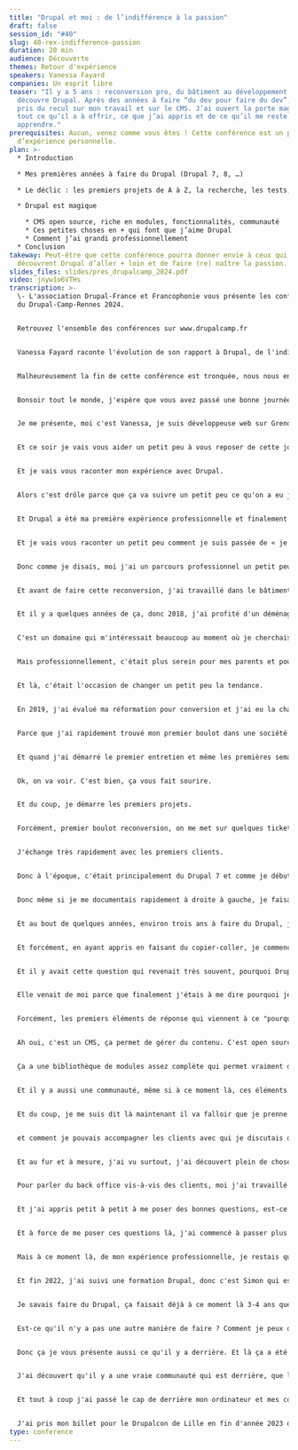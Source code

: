 ```yaml
---
title: "Drupal et moi : de l’indifférence à la passion"
draft: false
session_id: "#40"
slug: 40-rex-indifference-passion
duration: 20 min
audience: Découverte
themes: Retour d'expérience
speakers: Vanessa Fayard
companies: Un esprit libre
teaser: "Il y a 5 ans : reconversion pro, du bâtiment au développement web, je
  découvre Drupal. Après des années à faire “du dev pour faire du dev”, j’ai
  pris du recul sur mon travail et sur le CMS. J’ai ouvert la porte magique de
  tout ce qu’il a à offrir, ce que j’ai appris et de ce qu’il me reste à
  apprendre."
prerequisites: Aucun, venez comme vous êtes ! Cette conférence est un partage
  d’expérience personnelle.
plan: >-
  * Introduction

  * Mes premières années à faire du Drupal (Drupal 7, 8, …)

  * Le déclic : les premiers projets de A à Z, la recherche, les tests, le perfectionnement

  * Drupal est magique

    * CMS open source, riche en modules, fonctionnalités, communauté
    * Ces petites choses en + qui font que j’aime Drupal
    * Comment j’ai grandi professionnellement
  * Conclusion
takeway: Peut-être que cette conférence pourra donner envie à ceux qui
  découvrent Drupal d’aller + loin et de faire (re) naître la passion.
slides_files: slides/pres_drupalcamp_2024.pdf
video: jnyw1o6VTHs
transcription: >-
  \- L'association Drupal-France et Francophonie vous présente les conférences
  du Drupal-Camp-Rennes 2024.


  Retrouvez l'ensemble des conférences sur www.drupalcamp.fr


  Vanessa Fayard raconte l'évolution de son rapport à Drupal, de l'indifférence à la passion.


  Malheureusement la fin de cette conférence est tronquée, nous nous en excusons.


  Bonsoir tout le monde, j'espère que vous avez passé une bonne journée avec les conférences et tout.


  Je me présente, moi c'est Vanessa, je suis développeuse web sur Grenoble.


  Et ce soir je vais vous aider un petit peu à vous reposer de cette journée parce que je vais raconter ma vie.


  Et je vais vous raconter mon expérience avec Drupal.


  Alors c'est drôle parce que ça va suivre un petit peu ce qu'on a eu juste avant sur la reconversion parce que moi-même j'ai fait une reconversion.


  Et Drupal a été ma première expérience professionnelle et finalement la seule puisque c'est mes cinq dernières années de travail.


  Et je vais vous raconter un petit peu comment je suis passée de « je découvre la techno et c'est mon premier boulot » à « bah finalement je viens à un Drupalcamp et j'aime bien ».


  Donc comme je disais, moi j'ai un parcours professionnel un petit peu atypique parce que j'ai fait une reconversion.


  Et avant de faire cette reconversion, j'ai travaillé dans le bâtiment où je faisais du diagnostic amiante, plomb, de l'accessibilité, de l'incendie, de gestion de signes, tout ça.


  Et il y a quelques années de ça, donc 2018, j'ai profité d'un déménagement sur la région grenobloise pour faire ma reconversion dans le web.


  C'est un domaine qui m'intéressait beaucoup au moment où je cherchais ce que j'allais faire en termes de boulot.


  Mais professionnellement, c'était plus serein pour mes parents et pour moi d'aller vers le bâtiment plutôt que le web.


  Et là, c'était l'occasion de changer un petit peu la tendance.


  En 2019, j'ai évalué ma réformation pour conversion et j'ai eu la chance d'être dans une période un peu plus propice à cette recherche d'emploi pour rebondir à ce qui était dit avant.


  Parce que j'ai rapidement trouvé mon premier boulot dans une société coopérative à Grenoble qui s'appelle Probsys, spécialiste open source.


  Et quand j'ai démarré le premier entretien et même les premières semaines de travail, on m'avait dit tu vas travailler sur du Drupal, tu connais WordPress, c'est presque pareil.


  Ok, on va voir. C'est bien, ça vous fait sourire.


  Et du coup, je démarre les premiers projets.


  Forcément, premier boulot reconversion, on me met sur quelques tickets, on me met sur quelques développements sur des projets.


  J'échange très rapidement avec les premiers clients.


  Donc à l'époque, c'était principalement du Drupal 7 et comme je débutais, j'ai rapidement fait une expérience, copier-coller de ce que les collègues qui étaient plus expérimentés pouvaient me donner.


  Donc même si je me documentais rapidement à droite à gauche, je faisais beaucoup comme eux, ils travaillaient, comme eux, ils développaient avec leurs process, leurs pratiques.


  Et au bout de quelques années, environ trois ans à faire du Drupal, j'ai commencé à travailler sur des projets plus en solo, du coup, à échanger un peu plus avec le client, à devoir gérer toute la partie d'un projet, la conception, la configuration, la mise en production.


  Et forcément, en ayant appris en faisant du copier-coller, je commençais à avoir ce sentiment de ne pas vraiment être sûre de moi et de manquer de cohérence.


  Et il y avait cette question qui revenait très souvent, pourquoi Drupal ? Elle venait de la part de mes clients, pourquoi Drupal plutôt qu'une autre techno ?


  Elle venait de moi parce que finalement j'étais à me dire pourquoi je trainais sur du Drupal, pourquoi pas on fait autre chose, pourquoi je fais du Drupal comme ça ?


  Forcément, les premiers éléments de réponse qui viennent à ce "pourquoi Drupal ?", alors moi j'ai écrit CMS, mais je suis d'accord avec tous les avis qu'il peut y avoir.


  Ah oui, c'est un CMS, ça permet de gérer du contenu. C'est open source, libre, je travaille dans une société coopérative qui est spécialiste open source, donc forcément au fur et à mesure des années ça me parle.


  Ça a une bibliothèque de modules assez complète qui permet vraiment de travailler des projets clés en main et soit de les développer, soit d'installer des modules contrib.


  Et il y a aussi une communauté, même si à ce moment là, ces éléments de réponse là, je ne savais pas trop ce que ça voulait dire communauté, ce qu'il y avait derrière.


  Et du coup, je me suis dit là maintenant il va falloir que je prenne vraiment ma propre expérience, donc j'ai commencé de fouiller, j'ai testé, j'ai lu beaucoup de blogs, j'ai essayé de découvrir un petit peu comment moi je pouvais faire ma propre expérience sur l'outil, sur Drupal


  et comment je pouvais accompagner les clients avec qui je discutais dès le démarrage du projet, alors mettre en place le meilleur Drupal possible.


  Et au fur et à mesure, j'ai vu surtout, j'ai découvert plein de choses, donc des modules comme Paragraph, qui est pour moi mon petit module coup de cœur parce qu'il me permet vraiment de faire des mises en page, d'accompagner le client, de simplifier le back office.


  Pour parler du back office vis-à-vis des clients, moi j'ai travaillé sur du Drupal 7, 8, 9 et 10 sur la fin, j'ai vraiment vu la courbe de progression du back office et du coup forcément j'avais de plus en plus des arguments de regarder, c'est plus ergonomique, c'est plus simple à utiliser, on peut vous le configurer un petit peu aux petits oignons pour vous le simplifier.


  Et j'ai appris petit à petit à me poser des bonnes questions, est-ce que j'ai vraiment besoin de coder cet élément là ou est-ce que finalement il n'y a pas déjà un module qui existe, que je peux réutiliser, que je peux installer.


  Et à force de me poser ces questions là, j'ai commencé à passer plus de temps sur Drupal.org, à regarder dès que j'avais installé un module, j'avais un souci technique, je me disais bah tiens, il y a peut-être quelqu'un d'autre qui a eu le souci aussi, je vais regarder s'il n'y a pas déjà une issue ouverte, s'il n'y a pas déjà un patch.


  Mais à ce moment là, de mon expérience professionnelle, je restais quand même derrière mon ordi, quand bien même moi je trouvais une solution ou j'installais un patch d'une solution, je le faisais sur mon projet, mais je n'étais pas encore dans cette envie là, je n'étais pas encore consciente de la communauté et de la contribution qu'il pouvait y avoir derrière Drupal.


  Et fin 2022, j'ai suivi une formation Drupal, donc c'est Simon qui est par là je crois, qui me l'a donnée via Makina, et c'était un petit peu dans la continuité de cette envie de reprendre les bases.


  Je savais faire du Drupal, ça faisait déjà à ce moment là 3-4 ans que je le faisais, je les installais, je les maintenais, je faisais des tickets, mais j'avais envie de me dire, ah mais peut-être que ma manière de faire, est-ce qu'elle est bonne ou pas ? Oui, non.


  Est-ce qu'il n'y a pas une autre manière de faire ? Comment je peux optimiser mes process, optimiser la mise en place ? Et comme au moment de cette formation là, on n'était pas très nombreux, on était deux en fait, et on était deux à faire du développement, Simon a dit bah on va prendre un certain temps pour faire de la contribution.


  Donc ça je vous présente aussi ce qu'il y a derrière. Et là ça a été la cerise sur le gâteau moi de mon expérience avec Drupal, parce qu'en fait j'ai mis une définition derrière ce mot contribution dans les plus qu'on peut dire derrière pourquoi Drupal.


  J'ai découvert qu'il y a une vraie communauté qui est derrière, que la contribution ce n'est pas juste une contribution technique, ça peut être simplement tester un patch qui a été mis en place, faire de la traduction, échanger aussi avec des gens, répondre à un commentaire sur un article d'un blog, etc.


  Et tout à coup j'ai passé le cap de derrière mon ordinateur et mes collègues à en fait je participe à des événements. Et c'est comme ça que j'ai commencé à faire quelques petites contributions et à vivre les premiers moments de je reçois le mail comme quoi le message ou le test de patch que j'ai fait il a été mergé sur le module et trop bien j'ai participé à ça.


  J'ai pris mon billet pour le Drupalcon de Lille en fin d'année 2023 donc avec mon petit sac j'y suis allé en solo et c'était une super expérience et surtout pourquoi je suis là aujourd'hui à faire mon retour d'expérience même si Simon m'a un peu poussé à ce que je donne un sujet.
type: conference
---
```

